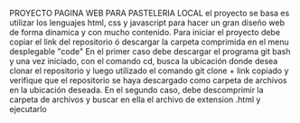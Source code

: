 PROYECTO PAGINA WEB PARA PASTELERIA LOCAL
el proyecto se basa es utilizar los lenguajes html, css y javascript
para hacer un gran diseño web de forma dinamica y con mucho contenido.
Para iniciar el proyecto debe copiar el link del repositorio 
ó descargar la carpeta comprimida en el menu desplegable "code"
En el primer caso debe descargar el programa git bash
y una vez iniciado, con el comando cd, busca la ubicación donde
desea clonar el repositorio y luego utilizado el comando git clone + link copiado
y verifique que el repositorio se haya descargado como carpeta de archivos en
la ubicación deseada.
En el segundo caso, debe descomprimir la carpeta de archivos y buscar en ella 
el archivo de extension .html y ejecutarlo
